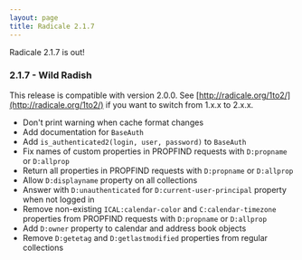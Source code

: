 ```yaml
---
layout: page
title: Radicale 2.1.7
---
```


Radicale 2.1.7 is out!

### 2.1.7 - Wild Radish

This release is compatible with version 2.0.0. See
[http://radicale.org/1to2/](http://radicale.org/1to2/) if you want to switch
from 1.x.x to 2.x.x.

* Don't print warning when cache format changes
* Add documentation for ``BaseAuth``
* Add ``is_authenticated2(login, user, password)`` to ``BaseAuth``
* Fix names of custom properties in PROPFIND requests with
  ``D:propname`` or ``D:allprop``
* Return all properties in PROPFIND requests with ``D:propname`` or
  ``D:allprop``
* Allow ``D:displayname`` property on all collections
* Answer with ``D:unauthenticated`` for ``D:current-user-principal`` property
  when not logged in
* Remove non-existing ``ICAL:calendar-color`` and ``C:calendar-timezone``
  properties from PROPFIND requests with ``D:propname`` or ``D:allprop``
* Add ``D:owner`` property to calendar and address book objects
* Remove ``D:getetag`` and ``D:getlastmodified`` properties from regular
  collections
